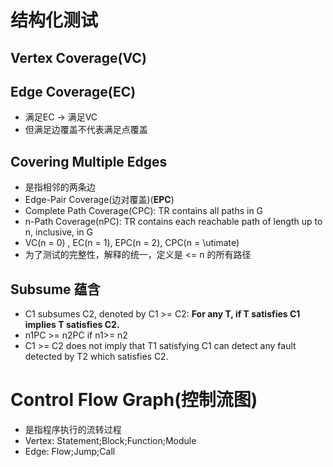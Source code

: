 # 结构化测试
## Vertex Coverage(VC)
## Edge Coverage(EC)
- 满足EC -> 满足VC
- 但满足边覆盖不代表满足点覆盖

## Covering Multiple Edges
- 是指相邻的两条边
- Edge-Pair Coverage(边对覆盖)(**EPC**)
- Complete Path Coverage(CPC): TR contains all paths in G
- n-Path Coverage(nPC): TR contains each reachable path of length up to n, inclusive, in G
- VC(n = 0) , EC(n = 1), EPC(n = 2), CPC(n = \utimate)
- 为了测试的完整性，解释的统一，定义是 <= n 的所有路径

## Subsume 蕴含
- C1 subsumes C2, denoted by C1 >= C2: **For any T, if T satisfies C1 implies T satisfies C2.**
- n1PC >= n2PC if n1>= n2
- C1 >= C2 does not imply that T1 satisfying C1 can detect any fault detected by T2 which satisfies C2.


# Control Flow Graph(控制流图)
- 是指程序执行的流转过程
- Vertex: Statement;Block;Function;Module
- Edge: Flow;Jump;Call
